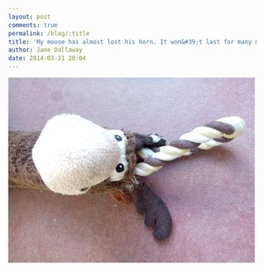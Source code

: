 ```yaml
---
layout: post
comments: true
permalink: /blog/:title
title: 'My moose has almost lost his horn. It won&#39;t last for many more plays'
author: Jane Dallaway
date: 2014-03-21 20:04
---
```


<div><a href="/media/tp_IMG_20140321_140536.jpg"><img src="/media/tp_thumb_IMG_20140321_140536.jpg" width="500" height="375"/></a></div>


  
      
